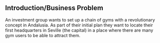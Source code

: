 ## Introduction/Business Problem
An investment group wants to set up a chain of gyms with a revolutionary concept in Andalusia. As part of their initial plan they want to locate their first headquarters in Seville (the capital) in a place where there are many gym users to be able to attract them.